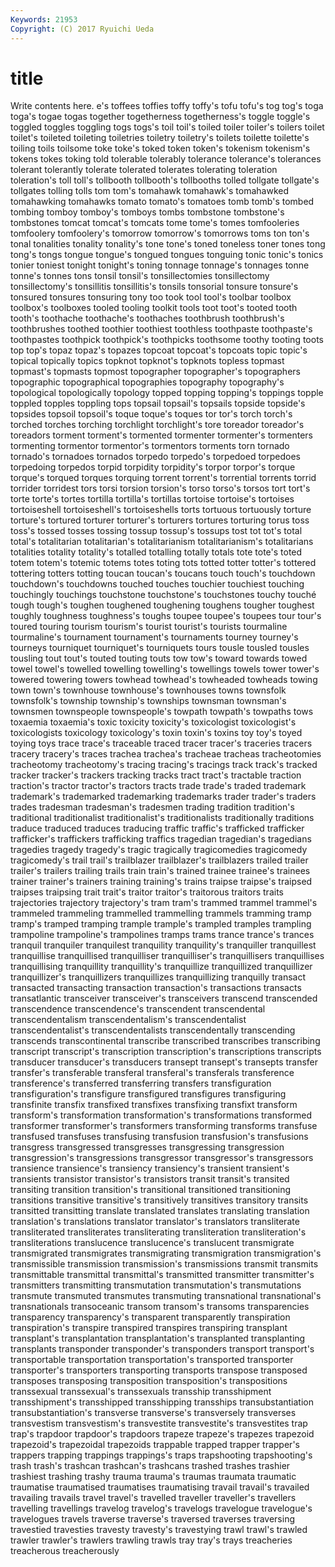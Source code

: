 ```yaml
---
Keywords: 21953 
Copyright: (C) 2017 Ryuichi Ueda
---
```


# title

Write contents here.
e's toffees toffies toffy toffy's tofu tofu's tog
tog's toga toga's togae togas together togetherness togetherness's toggle toggle's
toggled toggles toggling togs togs's toil toil's toiled toiler toiler's
toilers toilet toilet's toileted toileting toiletries toiletry toiletry's toilets toilette
toilette's toiling toils toilsome toke toke's toked token token's tokenism
tokenism's tokens tokes toking told tolerable tolerably tolerance tolerance's tolerances
tolerant tolerantly tolerate tolerated tolerates tolerating toleration toleration's toll toll's
tollbooth tollbooth's tollbooths tolled tollgate tollgate's tollgates tolling tolls tom
tom's tomahawk tomahawk's tomahawked tomahawking tomahawks tomato tomato's tomatoes tomb
tomb's tombed tombing tomboy tomboy's tomboys tombs tombstone tombstone's tombstones
tomcat tomcat's tomcats tome tome's tomes tomfooleries tomfoolery tomfoolery's tomorrow
tomorrow's tomorrows toms ton ton's tonal tonalities tonality tonality's tone
tone's toned toneless toner tones tong tong's tongs tongue tongue's
tongued tongues tonguing tonic tonic's tonics tonier toniest tonight tonight's
toning tonnage tonnage's tonnages tonne tonne's tonnes tons tonsil tonsil's
tonsillectomies tonsillectomy tonsillectomy's tonsillitis tonsillitis's tonsils tonsorial tonsure tonsure's tonsured
tonsures tonsuring tony too took tool tool's toolbar toolbox toolbox's
toolboxes tooled tooling toolkit tools toot toot's tooted tooth tooth's
toothache toothache's toothaches toothbrush toothbrush's toothbrushes toothed toothier toothiest toothless
toothpaste toothpaste's toothpastes toothpick toothpick's toothpicks toothsome toothy tooting toots
top top's topaz topaz's topazes topcoat topcoat's topcoats topic topic's
topical topically topics topknot topknot's topknots topless topmast topmast's topmasts
topmost topographer topographer's topographers topographic topographical topographies topography topography's topological
topologically topology topped topping topping's toppings topple toppled topples toppling
tops topsail topsail's topsails topside topside's topsides topsoil topsoil's toque
toque's toques tor tor's torch torch's torched torches torching torchlight
torchlight's tore toreador toreador's toreadors torment torment's tormented tormenter tormenter's
tormenters tormenting tormentor tormentor's tormentors torments torn tornado tornado's tornadoes
tornados torpedo torpedo's torpedoed torpedoes torpedoing torpedos torpid torpidity torpidity's
torpor torpor's torque torque's torqued torques torquing torrent torrent's torrential
torrents torrid torrider torridest tors torsi torsion torsion's torso torso's
torsos tort tort's torte torte's tortes tortilla tortilla's tortillas tortoise
tortoise's tortoises tortoiseshell tortoiseshell's tortoiseshells torts tortuous tortuously torture torture's
tortured torturer torturer's torturers tortures torturing torus toss toss's tossed
tosses tossing tossup tossup's tossups tost tot tot's total total's
totalitarian totalitarian's totalitarianism totalitarianism's totalitarians totalities totality totality's totalled totalling
totally totals tote tote's toted totem totem's totemic totems totes
toting tots totted totter totter's tottered tottering totters totting toucan
toucan's toucans touch touch's touchdown touchdown's touchdowns touched touches touchier
touchiest touching touchingly touchings touchstone touchstone's touchstones touchy touché tough
tough's toughen toughened toughening toughens tougher toughest toughly toughness toughness's
toughs toupee toupee's toupees tour tour's toured touring tourism tourism's
tourist tourist's tourists tourmaline tourmaline's tournament tournament's tournaments tourney tourney's
tourneys tourniquet tourniquet's tourniquets tours tousle tousled tousles tousling tout
tout's touted touting touts tow tow's toward towards towed towel
towel's towelled towelling towelling's towellings towels tower tower's towered towering
towers towhead towhead's towheaded towheads towing town town's townhouse townhouse's
townhouses towns townsfolk townsfolk's township township's townships townsman townsman's townsmen
townspeople townspeople's towpath towpath's towpaths tows toxaemia toxaemia's toxic toxicity
toxicity's toxicologist toxicologist's toxicologists toxicology toxicology's toxin toxin's toxins toy
toy's toyed toying toys trace trace's traceable traced tracer tracer's
traceries tracers tracery tracery's traces trachea trachea's tracheae tracheas tracheotomies
tracheotomy tracheotomy's tracing tracing's tracings track track's tracked tracker tracker's
trackers tracking tracks tract tract's tractable traction traction's tractor tractor's
tractors tracts trade trade's traded trademark trademark's trademarked trademarking trademarks
trader trader's traders trades tradesman tradesman's tradesmen trading tradition tradition's
traditional traditionalist traditionalist's traditionalists traditionally traditions traduce traduced traduces traducing
traffic traffic's trafficked trafficker trafficker's traffickers trafficking traffics tragedian tragedian's
tragedians tragedies tragedy tragedy's tragic tragically tragicomedies tragicomedy tragicomedy's trail
trail's trailblazer trailblazer's trailblazers trailed trailer trailer's trailers trailing trails
train train's trained trainee trainee's trainees trainer trainer's trainers training
training's trains traipse traipse's traipsed traipses traipsing trait trait's traitor
traitor's traitorous traitors traits trajectories trajectory trajectory's tram tram's trammed
trammel trammel's trammeled trammeling trammelled trammelling trammels tramming tramp tramp's
tramped tramping trample trample's trampled tramples trampling trampoline trampoline's trampolines
tramps trams trance trance's trances tranquil tranquiler tranquilest tranquility tranquility's
tranquiller tranquillest tranquillise tranquillised tranquilliser tranquilliser's tranquillisers tranquillises tranquillising tranquillity
tranquillity's tranquillize tranquillized tranquillizer tranquillizer's tranquillizers tranquillizes tranquillizing tranquilly transact
transacted transacting transaction transaction's transactions transacts transatlantic transceiver transceiver's transceivers
transcend transcended transcendence transcendence's transcendent transcendental transcendentalism transcendentalism's transcendentalist transcendentalist's
transcendentalists transcendentally transcending transcends transcontinental transcribe transcribed transcribes transcribing transcript
transcript's transcription transcription's transcriptions transcripts transducer transducer's transducers transept transept's
transepts transfer transfer's transferable transferal transferal's transferals transference transference's transferred
transferring transfers transfiguration transfiguration's transfigure transfigured transfigures transfiguring transfinite transfix
transfixed transfixes transfixing transfixt transform transform's transformation transformation's transformations transformed
transformer transformer's transformers transforming transforms transfuse transfused transfuses transfusing transfusion
transfusion's transfusions transgress transgressed transgresses transgressing transgression transgression's transgressions transgressor
transgressor's transgressors transience transience's transiency transiency's transient transient's transients transistor
transistor's transistors transit transit's transited transiting transition transition's transitional transitioned
transitioning transitions transitive transitive's transitively transitives transitory transits transitted transitting
translate translated translates translating translation translation's translations translator translator's translators
transliterate transliterated transliterates transliterating transliteration transliteration's transliterations translucence translucence's translucent
transmigrate transmigrated transmigrates transmigrating transmigration transmigration's transmissible transmission transmission's transmissions
transmit transmits transmittable transmittal transmittal's transmitted transmitter transmitter's transmitters transmitting
transmutation transmutation's transmutations transmute transmuted transmutes transmuting transnational transnational's transnationals
transoceanic transom transom's transoms transparencies transparency transparency's transparent transparently transpiration
transpiration's transpire transpired transpires transpiring transplant transplant's transplantation transplantation's transplanted
transplanting transplants transponder transponder's transponders transport transport's transportable transportation transportation's
transported transporter transporter's transporters transporting transports transpose transposed transposes transposing
transposition transposition's transpositions transsexual transsexual's transsexuals transship transshipment transshipment's transshipped
transshipping transships transubstantiation transubstantiation's transverse transverse's transversely transverses transvestism transvestism's
transvestite transvestite's transvestites trap trap's trapdoor trapdoor's trapdoors trapeze trapeze's
trapezes trapezoid trapezoid's trapezoidal trapezoids trappable trapped trapper trapper's trappers
trapping trappings trappings's traps trapshooting trapshooting's trash trash's trashcan trashcan's
trashcans trashed trashes trashier trashiest trashing trashy trauma trauma's traumas
traumata traumatic traumatise traumatised traumatises traumatising travail travail's travailed travailing
travails travel travel's travelled traveller traveller's travellers travelling travellings travelog
travelog's travelogs travelogue travelogue's travelogues travels traverse traverse's traversed traverses
traversing travestied travesties travesty travesty's travestying trawl trawl's trawled trawler
trawler's trawlers trawling trawls tray tray's trays treacheries treacherous treacherously

